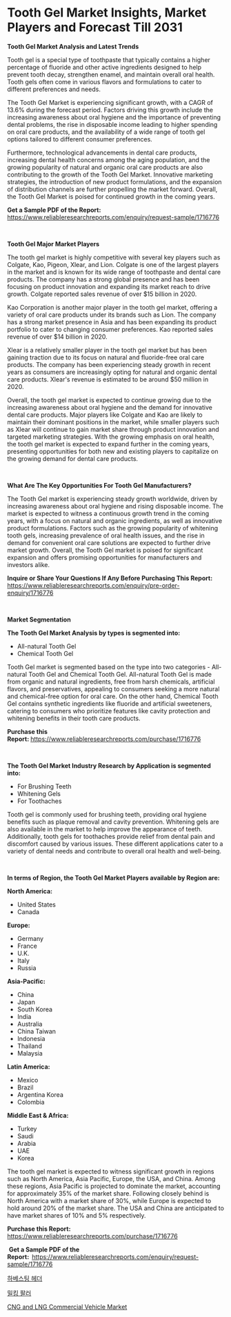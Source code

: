 <p><h1>Tooth Gel Market Insights, Market Players and Forecast Till 2031</h1></p><p><strong>Tooth Gel Market Analysis and Latest Trends</strong></p>
<p><p>Tooth gel is a special type of toothpaste that typically contains a higher percentage of fluoride and other active ingredients designed to help prevent tooth decay, strengthen enamel, and maintain overall oral health. Tooth gels often come in various flavors and formulations to cater to different preferences and needs.</p><p>The Tooth Gel Market is experiencing significant growth, with a CAGR of 13.6% during the forecast period. Factors driving this growth include the increasing awareness about oral hygiene and the importance of preventing dental problems, the rise in disposable income leading to higher spending on oral care products, and the availability of a wide range of tooth gel options tailored to different consumer preferences.</p><p>Furthermore, technological advancements in dental care products, increasing dental health concerns among the aging population, and the growing popularity of natural and organic oral care products are also contributing to the growth of the Tooth Gel Market. Innovative marketing strategies, the introduction of new product formulations, and the expansion of distribution channels are further propelling the market forward. Overall, the Tooth Gel Market is poised for continued growth in the coming years.</p></p>
<p><strong>Get a Sample PDF of the Report:&nbsp;</strong> <a href="https://www.reliableresearchreports.com/enquiry/request-sample/1716776">https://www.reliableresearchreports.com/enquiry/request-sample/1716776</a></p>
<p>&nbsp;</p>
<p><strong>Tooth Gel Major Market Players</strong></p>
<p><p>The tooth gel market is highly competitive with several key players such as Colgate, Kao, Pigeon, Xlear, and Lion. Colgate is one of the largest players in the market and is known for its wide range of toothpaste and dental care products. The company has a strong global presence and has been focusing on product innovation and expanding its market reach to drive growth. Colgate reported sales revenue of over $15 billion in 2020.</p><p>Kao Corporation is another major player in the tooth gel market, offering a variety of oral care products under its brands such as Lion. The company has a strong market presence in Asia and has been expanding its product portfolio to cater to changing consumer preferences. Kao reported sales revenue of over $14 billion in 2020.</p><p>Xlear is a relatively smaller player in the tooth gel market but has been gaining traction due to its focus on natural and fluoride-free oral care products. The company has been experiencing steady growth in recent years as consumers are increasingly opting for natural and organic dental care products. Xlear's revenue is estimated to be around $50 million in 2020.</p><p>Overall, the tooth gel market is expected to continue growing due to the increasing awareness about oral hygiene and the demand for innovative dental care products. Major players like Colgate and Kao are likely to maintain their dominant positions in the market, while smaller players such as Xlear will continue to gain market share through product innovation and targeted marketing strategies. With the growing emphasis on oral health, the tooth gel market is expected to expand further in the coming years, presenting opportunities for both new and existing players to capitalize on the growing demand for dental care products.</p></p>
<p>&nbsp;</p>
<p><strong>What Are The Key Opportunities For Tooth Gel Manufacturers?</strong></p>
<p><p>The Tooth Gel market is experiencing steady growth worldwide, driven by increasing awareness about oral hygiene and rising disposable income. The market is expected to witness a continuous growth trend in the coming years, with a focus on natural and organic ingredients, as well as innovative product formulations. Factors such as the growing popularity of whitening tooth gels, increasing prevalence of oral health issues, and the rise in demand for convenient oral care solutions are expected to further drive market growth. Overall, the Tooth Gel market is poised for significant expansion and offers promising opportunities for manufacturers and investors alike.</p></p>
<p><strong>Inquire or Share Your Questions If Any Before Purchasing This Report:</strong> <a href="https://www.reliableresearchreports.com/enquiry/pre-order-enquiry/1716776">https://www.reliableresearchreports.com/enquiry/pre-order-enquiry/1716776</a></p>
<p>&nbsp;</p>
<p><strong>Market Segmentation</strong></p>
<p><strong>The Tooth Gel Market Analysis by types is segmented into:</strong></p>
<p><ul><li>All-natural Tooth Gel</li><li>Chemical Tooth Gel</li></ul></p>
<p><p>Tooth Gel market is segmented based on the type into two categories - All-natural Tooth Gel and Chemical Tooth Gel. All-natural Tooth Gel is made from organic and natural ingredients, free from harsh chemicals, artificial flavors, and preservatives, appealing to consumers seeking a more natural and chemical-free option for oral care. On the other hand, Chemical Tooth Gel contains synthetic ingredients like fluoride and artificial sweeteners, catering to consumers who prioritize features like cavity protection and whitening benefits in their tooth care products.</p></p>
<p><strong>Purchase this Report:&nbsp;</strong><a href="https://www.reliableresearchreports.com/purchase/1716776">https://www.reliableresearchreports.com/purchase/1716776</a></p>
<p>&nbsp;</p>
<p><strong>The Tooth Gel Market Industry Research by Application is segmented into:</strong></p>
<p><ul><li>For Brushing Teeth</li><li>Whitening Gels</li><li>For Toothaches</li></ul></p>
<p><p>Tooth gel is commonly used for brushing teeth, providing oral hygiene benefits such as plaque removal and cavity prevention. Whitening gels are also available in the market to help improve the appearance of teeth. Additionally, tooth gels for toothaches provide relief from dental pain and discomfort caused by various issues. These different applications cater to a variety of dental needs and contribute to overall oral health and well-being.</p></p>
<p>&nbsp;</p>
<p><strong>In terms of Region, the Tooth Gel Market Players available by Region are:</strong></p>
<p>
    <p> <strong> North America: </strong>
        <ul>
            <li>United States</li>
            <li>Canada</li>
        </ul>
        </p> 
    <p> <strong> Europe: </strong>
        <ul>
            <li>Germany</li>
            <li>France</li>
            <li>U.K.</li>
            <li>Italy</li>
            <li>Russia</li>
        </ul>
        </p> 
    <p> <strong> Asia-Pacific: </strong>
        <ul>
            <li>China</li>
            <li>Japan</li>
            <li>South Korea</li>
            <li>India</li>
            <li>Australia</li>
            <li>China Taiwan</li>
            <li>Indonesia</li>
            <li>Thailand</li>
            <li>Malaysia</li>
        </ul>
        </p> 
    <p> <strong> Latin America: </strong>
        <ul>
            <li>Mexico</li>
            <li>Brazil</li>
            <li>Argentina Korea</li>
            <li>Colombia</li>
        </ul>
        </p> 
    <p> <strong> Middle East & Africa: </strong>
        <ul>
            <li>Turkey</li>
            <li>Saudi</li>
            <li>Arabia</li>
            <li>UAE</li>
            <li>Korea</li>
        </ul>
    </p>
    </p>
<p><p>The tooth gel market is expected to witness significant growth in regions such as North America, Asia Pacific, Europe, the USA, and China. Among these regions, Asia Pacific is projected to dominate the market, accounting for approximately 35% of the market share. Following closely behind is North America with a market share of 30%, while Europe is expected to hold around 20% of the market share. The USA and China are anticipated to have market shares of 10% and 5% respectively.</p></p>
<p><strong>Purchase this Report: </strong><a href="https://www.reliableresearchreports.com/purchase/1716776">https://www.reliableresearchreports.com/purchase/1716776</a></p>
<p>&nbsp;<strong>Get a Sample PDF of the Report:&nbsp;&nbsp;</strong><a href="https://www.reliableresearchreports.com/enquiry/request-sample/1716776">https://www.reliableresearchreports.com/enquiry/request-sample/1716776</a></p>
<p><strong></strong></p>
<p><p><a href="https://medium.com/@hulk678678/%EC%88%98%ED%99%95-%ED%97%A4%EB%8D%94-%EC%8B%9C%EC%9E%A5-%ED%86%B5%EC%B0%B0-%EC%8B%9C%EC%9E%A5-%EB%8F%99%ED%96%A5-%EC%84%B1%EC%9E%A5-2024%EB%85%84%EB%B6%80%ED%84%B0-2031%EB%85%84%EA%B9%8C%EC%A7%80-%EC%98%88%EC%B8%A1-bbe14adb7124">하베스팅 헤더</a></p><p><a href="https://medium.com/@raymondietrich7892023/%EC%9A%B0%EC%9C%A0%EC%96%91%EC%B9%98%EC%8B%A4-%EC%8B%9C%EC%9E%A5-%EB%B6%84%EC%84%9D-%EA%B7%B8-%EC%97%B0%ED%8F%89%EA%B7%A0-%EC%84%B1%EC%9E%A5%EB%A5%A0-%EC%8B%9C%EC%9E%A5-%EC%84%B8%EB%B6%84%ED%99%94-%EB%B0%8F-%EC%84%B8%EA%B3%84-%EC%82%B0%EC%97%85-%EA%B0%9C%EC%9A%94-0a64bab7b1a0">밀킹 팔러</a></p><p><a href="https://faithful-glue-af3.notion.site/CNG-and-LNG-Commercial-Vehicle-Market-Size-Market-Trends-and-Growth-Outlook-forecasted-for-period--655fee5391f24f85942b0b6e7b3abd25">CNG and LNG Commercial Vehicle Market</a></p></p>